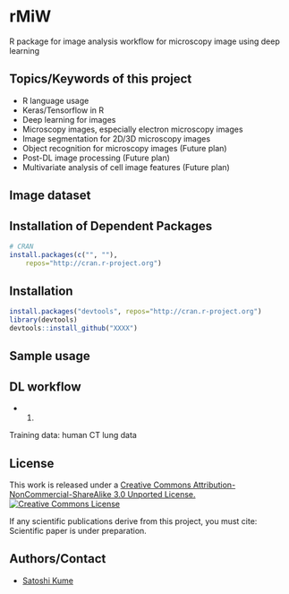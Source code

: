 # rMiW
R package for image analysis workflow for microscopy image using deep learning

## Topics/Keywords of this project
- R language usage
- Keras/Tensorflow in R
- Deep learning for images
- Microscopy images, especially electron microscopy images
- Image segmentation for 2D/3D microscopy images
- Object recognition for microscopy images (Future plan)
- Post-DL image processing (Future plan)
- Multivariate analysis of cell image features (Future plan)

## Image dataset



## Installation of Dependent Packages
```r
# CRAN
install.packages(c("", ""),
    repos="http://cran.r-project.org")
```

## Installation
```r
install.packages("devtools", repos="http://cran.r-project.org")
library(devtools)
devtools::install_github("XXXX")
```

## Sample usage
## DL workflow

* 1. 
Training data: human CT lung data


## License
This work is released under a
[Creative Commons Attribution-NonCommercial-ShareAlike 3.0 Unported License.](http://creativecommons.org/licenses/by-nc-sa/3.0/deed.en_US)
<a rel="license" href="http://creativecommons.org/licenses/by-nc-sa/3.0/deed.en_US"><img alt="Creative Commons License" style="border-width:0" src="http://i.creativecommons.org/l/by-nc-sa/3.0/88x31.png" /></a>

If any scientific publications derive from this project, you must cite:
Scientific paper is under preparation.

## Authors/Contact
- [Satoshi Kume](mailto:satoshi.kume@riken.jp)
